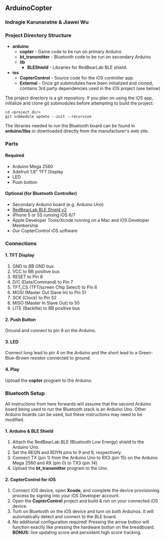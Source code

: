 ## ArduinoCopter
### Indragie Karunaratne & Jiawei Wu

### Project Directory Structure

- **arduino**
	- **copter** - Game code to be run on primary Arduino
	- **bt_transmitter** - Bluetooth code to be run on secondary Arduino
	- **lib**
		- **BLEShield** - Libraries for RedBearLab BLE shield.
- **ios**
	- **CopterControl** - Source code for the iOS controller app.
	- **External** - Once git submodules have been initialized and cloned, contains 3rd party dependencies used in the iOS project (see below)
	
The project directory is a git repository. If you plan on using the iOS app, initialize and clone git submodules before attempting to build the project:

    cd <project dir>
    git submodule update --init --recursive

The libraries needed to run the Bluetooth board can be found in **arduino/libs** or downloaded directly from the manufacturer's web site.

### Parts

#### Required

* Arduino Mega 2560
* Adafruit 1.8" TFT Display
* LED
* Push button

#### Optional (for Bluetooth Controller)

* Secondary Arduino board (e.g. Arduino Uno)
* [RedBearLab BLE Shield v2](http://redbearlab.com/bleshield/)
* iPhone 5 or 5S running iOS 6/7
* Apple Developer Tools/Xcode running on a Mac and iOS Developer Membership
* Our CopterControl iOS software

### Connections

#### 1. TFT Display

1. GND to BB GND bus
2. VCC to BB positive bus
3. RESET to Pin 8
4. D/C (Data/Command) to Pin 7
5. TFT_CS (TFT/screen Chip Select) to Pin 6
6. MOSI (Master Out Slave In) to Pin 51
7. SCK (Clock) to Pin 52
8. MISO (Master In Slave Out) to 50
9. LITE (Backlite) to BB positive bus

#### 2. Push Button

Ground and connect to pin 9 on the Arduino.

#### 3. LED

Connect long lead to pin 4 on the Arduino and the short lead to a Green-Blue-Brown resistor connected to ground.

#### 4. Play

Upload the **copter** program to the Arduino.


### Bluetooth Setup

All instructions from here forwards will assume that the second Arduino board being used to run the Bluetooth stack is an Arduino Uno. Other Arduino boards can be used, but these instructions may need to be modified.

#### 1. Arduino & BLE Shield

1. Attach the RedBearLab BLE (Bluetooth Low Energy) shield to the Arduino Uno.
2. Set the REQN and RDYN pins to 9 and 8, respectively.
3. Connect TX (pin 1) from the Arduino Uno to RX3 (pin 15) on the Arduino Mega 2560 and RX (pin 0) to TX3 (pin 14)
4. Upload the **bt_transmitter** program to the Uno.

#### 2. CopterControl for iOS

1. Connect iOS device, open **Xcode**, and complete the device provisioning process by signing into your iOS Developer account.
2. Open the **CopterControl** project and build & run on your connected iOS device.
3. Turh on Bluetooth on the iOS device and turn on both Arduinos. It will automatically detect and connect to the BLE board.
4. No additional configuration required! Pressing the arrow button will function exactly like pressing the hardware button on the breadboard. **BONUS:** live updating score and persistent high score tracking.

